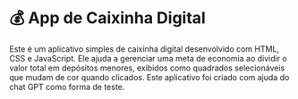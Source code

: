 <h1>💰 App de Caixinha Digital</h1>
Este é um aplicativo simples de caixinha digital desenvolvido com HTML, CSS e JavaScript. Ele ajuda a gerenciar uma meta de economia ao dividir o valor total em depósitos menores, exibidos como quadrados selecionáveis ​​que mudam de cor quando clicados.
Este aplicativo foi criado com ajuda do chat GPT como forma de teste.
